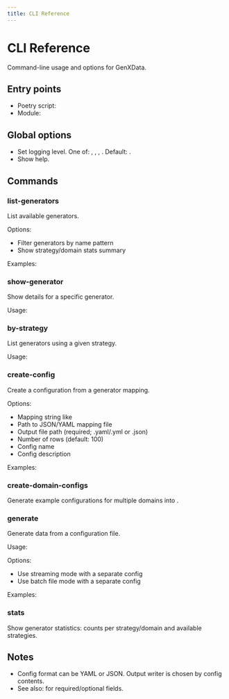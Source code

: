 ```yaml
---
title: CLI Reference
---
```


# CLI Reference

Command-line usage and options for GenXData.

## Entry points

- Poetry script: 
- Module: 

## Global options

-  Set logging level. One of: , , , . Default: .
-  Show help.

## Commands

### list-generators

List available generators.

Options:

-  Filter generators by name pattern
-  Show strategy/domain stats summary

Examples:



### show-generator

Show details for a specific generator.

Usage:



### by-strategy

List generators using a given strategy.

Usage:



### create-config

Create a configuration from a generator mapping.

Options:

-  Mapping string like 
-  Path to JSON/YAML mapping file
-  Output file path (required; .yaml/.yml or .json)
-  Number of rows (default: 100)
-  Config name
-  Config description

Examples:



### create-domain-configs

Generate example configurations for multiple domains into .



### generate

Generate data from a configuration file.

Usage:



Options:

-  Use streaming mode with a separate config
-  Use batch file mode with a separate config

Examples:



### stats

Show generator statistics: counts per strategy/domain and available strategies.



## Notes

- Config format can be YAML or JSON. Output writer is chosen by config contents.
- See also:  for required/optional fields.
